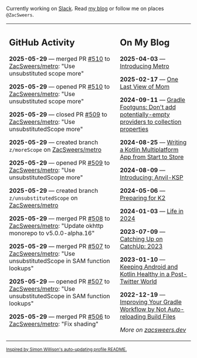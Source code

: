 Currently working on [Slack](https://slack.com/). Read [my blog](https://zacsweers.dev/) or follow me on places `@ZacSweers`.

<table><tr><td valign="top" width="60%">

## GitHub Activity
<!-- githubActivity starts -->
**2025-05-29** — merged PR [#510](https://github.com/ZacSweers/metro/pull/510) to [ZacSweers/metro](https://github.com/ZacSweers/metro): "Use unsubstituted scope more"

**2025-05-29** — opened PR [#510](https://github.com/ZacSweers/metro/pull/510) to [ZacSweers/metro](https://github.com/ZacSweers/metro): "Use unsubstituted scope more"

**2025-05-29** — closed PR [#509](https://github.com/ZacSweers/metro/pull/509) to [ZacSweers/metro](https://github.com/ZacSweers/metro): "Use unsubstitutedScope more"

**2025-05-29** — created branch `z/moreScope` on [ZacSweers/metro](https://github.com/ZacSweers/metro)

**2025-05-29** — opened PR [#509](https://github.com/ZacSweers/metro/pull/509) to [ZacSweers/metro](https://github.com/ZacSweers/metro): "Use unsubstitutedScope more"

**2025-05-29** — created branch `z/unsubstitutedScope` on [ZacSweers/metro](https://github.com/ZacSweers/metro)

**2025-05-29** — merged PR [#508](https://github.com/ZacSweers/metro/pull/508) to [ZacSweers/metro](https://github.com/ZacSweers/metro): "Update okhttp monorepo to v5.0.0-alpha.16"

**2025-05-29** — merged PR [#507](https://github.com/ZacSweers/metro/pull/507) to [ZacSweers/metro](https://github.com/ZacSweers/metro): "Use unsubstitutedScope in SAM function lookups"

**2025-05-29** — opened PR [#507](https://github.com/ZacSweers/metro/pull/507) to [ZacSweers/metro](https://github.com/ZacSweers/metro): "Use unsubstitutedScope in SAM function lookups"

**2025-05-29** — merged PR [#506](https://github.com/ZacSweers/metro/pull/506) to [ZacSweers/metro](https://github.com/ZacSweers/metro): "Fix shading"
<!-- githubActivity ends -->
</td><td valign="top" width="40%">

## On My Blog
<!-- blog starts -->
**2025-04-03** — [Introducing Metro](https://www.zacsweers.dev/introducing-metro/)

**2025-02-17** — [One Last View of Mom](https://www.zacsweers.dev/one-last-view-of-mom/)

**2024-09-11** — [Gradle Footguns: Don't add potentially-empty providers to collection properties](https://www.zacsweers.dev/gradle-footgun-adding-empty-providers-to-collection-properties/)

**2024-08-25** — [Writing a Kotlin Multiplatform App from Start to Store](https://www.zacsweers.dev/writing-a-kotlin-multiplatform-app-from-start-to-store/)

**2024-08-09** — [Introducing: Anvil-KSP](https://www.zacsweers.dev/introducing-anvil-ksp/)

**2024-05-06** — [Preparing for K2](https://www.zacsweers.dev/preparing-for-k2/)

**2024-01-03** — [Life in 2024](https://www.zacsweers.dev/life-in-2024/)

**2023-07-09** — [Catching Up on CatchUp: 2023](https://www.zacsweers.dev/catching-up-on-catchup-2023/)

**2023-01-10** — [Keeping Android and Kotlin Healthy in a Post-Twitter World](https://www.zacsweers.dev/keeping-android-healthy/)

**2022-12-19** — [Improving Your Gradle Workflow by Not Auto-reloading Build Files](https://www.zacsweers.dev/improving-your-workflow-by-not-auto-reloading-build-files/)
<!-- blog ends -->
_More on [zacsweers.dev](https://zacsweers.dev/)_
</td></tr></table>

<sub><a href="https://simonwillison.net/2020/Jul/10/self-updating-profile-readme/">Inspired by Simon Willison's auto-updating profile README.</a></sub>